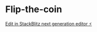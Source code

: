 # Flip-the-coin

[Edit in StackBlitz next generation editor ⚡️](https://stackblitz.com/~/github.com/vipul156/Flip-the-coin)